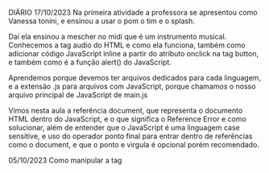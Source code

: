 DIÁRIO 
17/10/2023
Na primeira atividade a professora se apresentou como Vanessa tonini, e ensinou a usar o pom o tim e o splash. 

Daí ela ensinou a mescher no midi que é um instrumento musical.
Conhecemos a tag audio do HTML e como ela funciona, também como adicionar código JavaScript inline a partir do atributo onclick na tag button, e também como é a função alert() do JavaScript.

Aprendemos porque devemos ter arquivos dedicados para cada linguagem, e a extensão .js para arquivos com JavaScript, porque chamamos o nosso arquivo principal de JavaScript de main.js

Vimos nesta aula a referência document, que representa o documento HTML dentro do JavaScript, e o que significa o Reference Error e como solucionar, além de entender que o JavaScript é uma linguagem case sensitive, e uso do operador ponto final para entrar dentro de referências como o document, e que o ponto e virgula é opcional porém recomendado.

05/10/2023
Como manipular a tag <audio> do HTML através do JavaScript, como selecionar um elemento a partir de um seletor de id e a reproduzir um som a partir da função play()
O que é uma função, para que servem, como declará-la e sua sintaxe básica. Além disso, viu que a ordem de execução de um código JavaScript importa, desde a inserção da tag script
